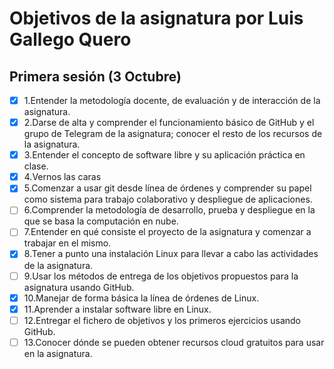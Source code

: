 # Objetivos de la asignatura por Luis Gallego Quero

## Primera sesión (3 Octubre)


* [X] 1.Entender la metodología docente, de evaluación y de interacción de la asignatura.
* [X] 2.Darse de alta y comprender el funcionamiento básico de GitHub y el grupo de Telegram de la asignatura; conocer el resto de los recursos de la asignatura.
* [X] 3.Entender el concepto de software libre y su aplicación práctica en clase.
* [X] 4.Vernos las caras
* [X] 5.Comenzar a usar git desde línea de órdenes y comprender su papel como sistema para trabajo colaborativo y despliegue de aplicaciones.
* [ ] 6.Comprender la metodología de desarrollo, prueba y despliegue en la que se basa la computación en nube.
* [ ] 7.Entender en qué consiste el proyecto de la asignatura y comenzar a trabajar en el mismo.
* [X] 8.Tener a punto una instalación Linux para llevar a cabo las actividades de la asignatura.
* [ ] 9.Usar los métodos de entrega de los objetivos propuestos para la asignatura usando GitHub.
* [X] 10.Manejar de forma básica la línea de órdenes de Linux.
* [X] 11.Aprender a instalar software libre en Linux.
* [ ] 12.Entregar el fichero de objetivos y los primeros ejercicios usando GitHub. 
* [ ] 13.Conocer dónde se pueden obtener recursos cloud gratuitos para usar en la asignatura.